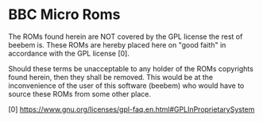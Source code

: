 BBC Micro Roms
==============

The ROMs found herein are NOT covered by the GPL license the rest of beebem is.
These ROMs are hereby placed here on "good faith" in accordance with the GPL
license [0].

Should these terms be unacceptable to any holder of the ROMs copyrights found
herein, then they shall be removed.  This would be at the inconvenience of the
user of this software (beebem) who would have to source these ROMs from some
other place.

[0]  https://www.gnu.org/licenses/gpl-faq.en.html#GPLInProprietarySystem
